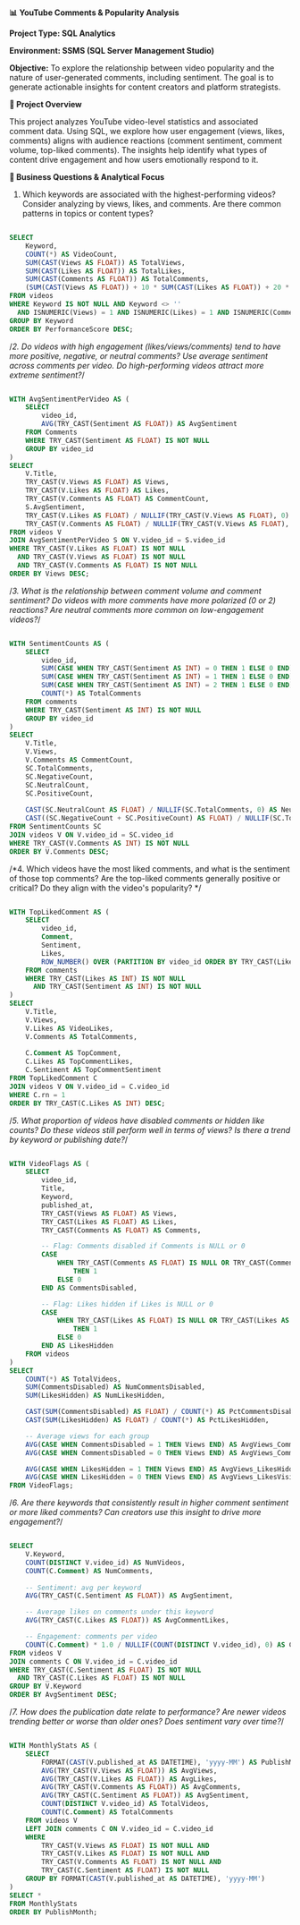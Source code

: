 **📊** **YouTube Comments & Popularity Analysis**

**Project Type: SQL Analytics**

**Environment: SSMS (SQL Server Management Studio)**

**Objective:** To explore the relationship between video popularity and the nature of user-generated comments, including sentiment. The goal is to generate actionable insights for content creators and platform strategists.

**🧠 Project Overview**

This project analyzes YouTube video-level statistics and associated comment data. Using SQL, we explore how user engagement (views, likes, comments) aligns with audience reactions (comment sentiment, comment volume, top-liked comments). The insights help identify what types of content drive engagement and how users emotionally respond to it.

**📌 Business Questions & Analytical Focus**

1. Which keywords are associated with the highest-performing videos?
Consider analyzing by views, likes, and comments.
Are there common patterns in topics or content types?

```sql

SELECT 
    Keyword,
    COUNT(*) AS VideoCount,
    SUM(CAST(Views AS FLOAT)) AS TotalViews,
    SUM(CAST(Likes AS FLOAT)) AS TotalLikes,
    SUM(CAST(Comments AS FLOAT)) AS TotalComments,
    (SUM(CAST(Views AS FLOAT)) + 10 * SUM(CAST(Likes AS FLOAT)) + 20 * SUM(CAST(Comments AS FLOAT))) AS PerformanceScore
FROM videos
WHERE Keyword IS NOT NULL AND Keyword <> ''
  AND ISNUMERIC(Views) = 1 AND ISNUMERIC(Likes) = 1 AND ISNUMERIC(Comments) = 1
GROUP BY Keyword
ORDER BY PerformanceScore DESC;

```

/*2. Do videos with high engagement (likes/views/comments) tend to have more positive, negative, or neutral comments?
Use average sentiment across comments per video.
Do high-performing videos attract more extreme sentiment?*/

```sql

WITH AvgSentimentPerVideo AS (
    SELECT 
        video_id,
        AVG(TRY_CAST(Sentiment AS FLOAT)) AS AvgSentiment
    FROM Comments
    WHERE TRY_CAST(Sentiment AS FLOAT) IS NOT NULL
    GROUP BY video_id
)
SELECT 
    V.Title,
    TRY_CAST(V.Views AS FLOAT) AS Views,
    TRY_CAST(V.Likes AS FLOAT) AS Likes,
    TRY_CAST(V.Comments AS FLOAT) AS CommentCount,
    S.AvgSentiment,
    TRY_CAST(V.Likes AS FLOAT) / NULLIF(TRY_CAST(V.Views AS FLOAT), 0) AS LikeToViewRatio,
    TRY_CAST(V.Comments AS FLOAT) / NULLIF(TRY_CAST(V.Views AS FLOAT), 0) AS CommentToViewRatio
FROM videos V
JOIN AvgSentimentPerVideo S ON V.video_id = S.video_id
WHERE TRY_CAST(V.Likes AS FLOAT) IS NOT NULL
  AND TRY_CAST(V.Views AS FLOAT) IS NOT NULL
  AND TRY_CAST(V.Comments AS FLOAT) IS NOT NULL
ORDER BY Views DESC;

```

/*3. What is the relationship between comment volume and comment sentiment?
Do videos with more comments have more polarized (0 or 2) reactions?
Are neutral comments more common on low-engagement videos?*/

```sql

WITH SentimentCounts AS (
    SELECT 
        video_id,
        SUM(CASE WHEN TRY_CAST(Sentiment AS INT) = 0 THEN 1 ELSE 0 END) AS NegativeCount,
        SUM(CASE WHEN TRY_CAST(Sentiment AS INT) = 1 THEN 1 ELSE 0 END) AS NeutralCount,
        SUM(CASE WHEN TRY_CAST(Sentiment AS INT) = 2 THEN 1 ELSE 0 END) AS PositiveCount,
        COUNT(*) AS TotalComments
    FROM comments
    WHERE TRY_CAST(Sentiment AS INT) IS NOT NULL
    GROUP BY video_id
)
SELECT 
    V.Title,
    V.Views,
    V.Comments AS CommentCount,
    SC.TotalComments,
    SC.NegativeCount,
    SC.NeutralCount,
    SC.PositiveCount,
    
    CAST(SC.NeutralCount AS FLOAT) / NULLIF(SC.TotalComments, 0) AS NeutralPct,
    CAST((SC.NegativeCount + SC.PositiveCount) AS FLOAT) / NULLIF(SC.TotalComments, 0) AS PolarizedPct
FROM SentimentCounts SC
JOIN videos V ON V.video_id = SC.video_id
WHERE TRY_CAST(V.Comments AS INT) IS NOT NULL
ORDER BY V.Comments DESC;

```

/*4. Which videos have the most liked comments, and what is the sentiment of those top comments?
Are the top-liked comments generally positive or critical?
Do they align with the video's popularity? */

```sql

WITH TopLikedComment AS (
    SELECT 
        video_id,
        Comment,
        Sentiment,
        Likes,
        ROW_NUMBER() OVER (PARTITION BY video_id ORDER BY TRY_CAST(Likes AS INT) DESC) AS rn
    FROM comments
    WHERE TRY_CAST(Likes AS INT) IS NOT NULL
      AND TRY_CAST(Sentiment AS INT) IS NOT NULL
)
SELECT 
    V.Title,
    V.Views,
    V.Likes AS VideoLikes,
    V.Comments AS TotalComments,
    
    C.Comment AS TopComment,
    C.Likes AS TopCommentLikes,
    C.Sentiment AS TopCommentSentiment
FROM TopLikedComment C
JOIN videos V ON V.video_id = C.video_id
WHERE C.rn = 1
ORDER BY TRY_CAST(C.Likes AS INT) DESC;

```

/*5. What proportion of videos have disabled comments or hidden like counts?
Do these videos still perform well in terms of views?
Is there a trend by keyword or publishing date?*/

```sql

WITH VideoFlags AS (
    SELECT
        video_id,
        Title,
        Keyword,
        published_at,
        TRY_CAST(Views AS FLOAT) AS Views,
        TRY_CAST(Likes AS FLOAT) AS Likes,
        TRY_CAST(Comments AS FLOAT) AS Comments,

        -- Flag: Comments disabled if Comments is NULL or 0
        CASE 
            WHEN TRY_CAST(Comments AS FLOAT) IS NULL OR TRY_CAST(Comments AS FLOAT) = 0 
                THEN 1 
            ELSE 0 
        END AS CommentsDisabled,

        -- Flag: Likes hidden if Likes is NULL or 0
        CASE 
            WHEN TRY_CAST(Likes AS FLOAT) IS NULL OR TRY_CAST(Likes AS FLOAT) = 0 
                THEN 1 
            ELSE 0 
        END AS LikesHidden
    FROM videos
)
SELECT
    COUNT(*) AS TotalVideos,
    SUM(CommentsDisabled) AS NumCommentsDisabled,
    SUM(LikesHidden) AS NumLikesHidden,

    CAST(SUM(CommentsDisabled) AS FLOAT) / COUNT(*) AS PctCommentsDisabled,
    CAST(SUM(LikesHidden) AS FLOAT) / COUNT(*) AS PctLikesHidden,

    -- Average views for each group
    AVG(CASE WHEN CommentsDisabled = 1 THEN Views END) AS AvgViews_CommentsDisabled,
    AVG(CASE WHEN CommentsDisabled = 0 THEN Views END) AS AvgViews_CommentsEnabled,

    AVG(CASE WHEN LikesHidden = 1 THEN Views END) AS AvgViews_LikesHidden,
    AVG(CASE WHEN LikesHidden = 0 THEN Views END) AS AvgViews_LikesVisible
FROM VideoFlags;

```

/*6. Are there keywords that consistently result in higher comment sentiment or more liked comments?
Can creators use this insight to drive more engagement?*/

```sql

SELECT 
    V.Keyword,
    COUNT(DISTINCT V.video_id) AS NumVideos,
    COUNT(C.Comment) AS NumComments,
    
    -- Sentiment: avg per keyword
    AVG(TRY_CAST(C.Sentiment AS FLOAT)) AS AvgSentiment,

    -- Average likes on comments under this keyword
    AVG(TRY_CAST(C.Likes AS FLOAT)) AS AvgCommentLikes,

    -- Engagement: comments per video
    COUNT(C.Comment) * 1.0 / NULLIF(COUNT(DISTINCT V.video_id), 0) AS CommentsPerVideo
FROM videos V
JOIN comments C ON V.video_id = C.video_id
WHERE TRY_CAST(C.Sentiment AS FLOAT) IS NOT NULL
  AND TRY_CAST(C.Likes AS FLOAT) IS NOT NULL
GROUP BY V.Keyword
ORDER BY AvgSentiment DESC;

```

/*7. How does the publication date relate to performance?
Are newer videos trending better or worse than older ones?
Does sentiment vary over time?*/

```sql

WITH MonthlyStats AS (
    SELECT 
        FORMAT(CAST(V.published_at AS DATETIME), 'yyyy-MM') AS PublishMonth,
        AVG(TRY_CAST(V.Views AS FLOAT)) AS AvgViews,
        AVG(TRY_CAST(V.Likes AS FLOAT)) AS AvgLikes,
        AVG(TRY_CAST(V.Comments AS FLOAT)) AS AvgComments,
        AVG(TRY_CAST(C.Sentiment AS FLOAT)) AS AvgSentiment,
        COUNT(DISTINCT V.video_id) AS TotalVideos,
        COUNT(C.Comment) AS TotalComments
    FROM videos V
    LEFT JOIN comments C ON V.video_id = C.video_id
    WHERE 
        TRY_CAST(V.Views AS FLOAT) IS NOT NULL AND
        TRY_CAST(V.Likes AS FLOAT) IS NOT NULL AND
        TRY_CAST(V.Comments AS FLOAT) IS NOT NULL AND
        TRY_CAST(C.Sentiment AS FLOAT) IS NOT NULL
    GROUP BY FORMAT(CAST(V.published_at AS DATETIME), 'yyyy-MM')
)
SELECT *
FROM MonthlyStats
ORDER BY PublishMonth;

```

